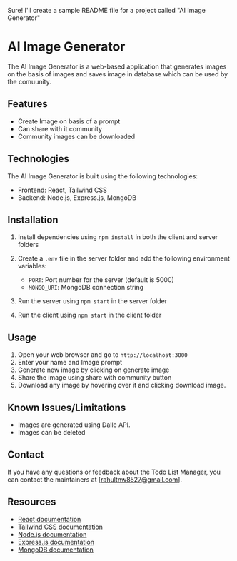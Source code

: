 Sure! I'll create a sample README file for a project called "AI Image Generator"

# AI Image Generator

The AI Image Generator is a web-based application that generates images on the basis of images and saves image in database which can be used by the comuunity.
## Features

- Create Image on basis of a prompt
- Can share with it community
- Community images can be downloaded
## Technologies

The AI Image Generator is built using the following technologies:

- Frontend: React, Tailwind CSS
- Backend: Node.js, Express.js, MongoDB

## Installation
1. Install dependencies using `npm install` in both the client and server folders
2. Create a `.env` file in the server folder and add the following environment variables:
   - `PORT`: Port number for the server (default is 5000)
   - `MONGO_URI`: MongoDB connection string
   
3. Run the server using `npm start` in the server folder
4. Run the client using `npm start` in the client folder

## Usage

1. Open your web browser and go to `http://localhost:3000`
2. Enter your name and Image prompt
3. Generate new image by clicking on generate image
4. Share the image using share with community button
5. Download any image by hovering over it and clicking download image.

## Known Issues/Limitations

- Images are generated using Dalle API.
- Images can be deleted

## Contact

If you have any questions or feedback about the Todo List Manager, you can contact the maintainers at [rahultnw8527@gmail.com].

## Resources

- [React documentation](https://reactjs.org/docs/getting-started.html)
- [Tailwind CSS documentation](https://v2.tailwindcss.com/docs)
- [Node.js documentation](https://nodejs.org/en/docs/)
- [Express.js documentation](https://expressjs.com/)
- [MongoDB documentation](https://docs.mongodb.com/)
